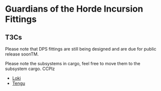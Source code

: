 # Guardians of the Horde Incursion Fittings

## T3Cs

Please note that DPS fittings are still being designed and are due for public release soonTM.

Please note the subsystems in cargo, feel free to move them to the subsystem cargo. CCPlz

* [Loki](loki.md)
* [Tengu](tengu.md)
